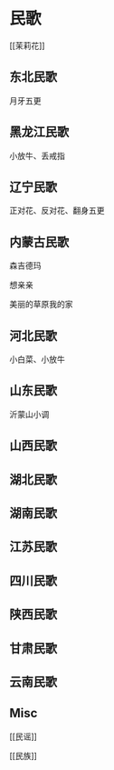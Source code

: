 # 民歌


[[茉莉花]]

## 东北民歌

月牙五更

## 黑龙江民歌

小放牛、丢戒指

## 辽宁民歌

正对花、反对花、翻身五更

## 内蒙古民歌

森吉德玛

想亲亲

美丽的草原我的家

## 河北民歌

小白菜、小放牛

## 山东民歌

沂蒙山小调

## 山西民歌

## 湖北民歌

## 湖南民歌

## 江苏民歌

## 四川民歌

## 陕西民歌



## 甘肃民歌



## 云南民歌




## Misc

[[民谣]]

[[民族]]



